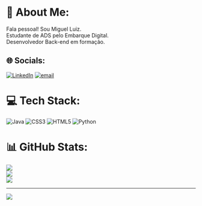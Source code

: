 # 💫 About Me:
Fala pessoal! Sou Miguel Luiz.<br>Estudante de ADS pelo Embarque Digital.<br>Desenvolvedor Back-end em formação.<br>


## 🌐 Socials:
[![LinkedIn](https://img.shields.io/badge/LinkedIn-%230077B5.svg?logo=linkedin&logoColor=white)](https://linkedin.com/in/https://www.linkedin.com/in/miguel-luiz-lins-de-oliveira-5ba95a315) [![email](https://img.shields.io/badge/Email-D14836?logo=gmail&logoColor=white)](mailto:miguelluizldeoliveira@gmail.com) 

# 💻 Tech Stack:
![Java](https://img.shields.io/badge/java-%23ED8B00.svg?style=for-the-badge&logo=openjdk&logoColor=white) ![CSS3](https://img.shields.io/badge/css3-%231572B6.svg?style=for-the-badge&logo=css3&logoColor=white) ![HTML5](https://img.shields.io/badge/html5-%23E34F26.svg?style=for-the-badge&logo=html5&logoColor=white) ![Python](https://img.shields.io/badge/python-3670A0?style=for-the-badge&logo=python&logoColor=ffdd54)
# 📊 GitHub Stats:
![](https://github-readme-stats.vercel.app/api?username=Miguel-de-Oliveira&theme=dark&hide_border=false&include_all_commits=false&count_private=false)<br/>
![](https://nirzak-streak-stats.vercel.app/?user=Miguel-de-Oliveira&theme=dark&hide_border=false)<br/>
![](https://github-readme-stats.vercel.app/api/top-langs/?username=Miguel-de-Oliveira&theme=dark&hide_border=false&include_all_commits=false&count_private=false&layout=compact)


---
[![](https://visitcount.itsvg.in/api?id=Miguel-de-Oliveira&icon=0&color=0)](https://visitcount.itsvg.in)

<!-- Proudly created with GPRM ( https://gprm.itsvg.in ) -->
